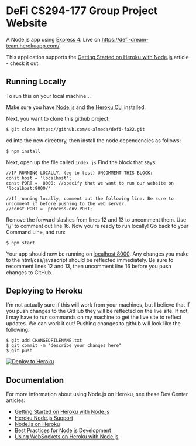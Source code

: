 # DeFi CS294-177 Group Project Website

A Node.js app using [Express 4](http://expressjs.com/).
Live on https://defi-dream-team.herokuapp.com/ 

This application supports the [Getting Started on Heroku with Node.js](https://devcenter.heroku.com/articles/getting-started-with-nodejs) article - check it out.

## Running Locally
To run this on your local machine... 

Make sure you have [Node.js](http://nodejs.org/) and the [Heroku CLI](https://cli.heroku.com/) installed. 

Next, you want to clone this github project:
```sh
$ git clone https://github.com/s-almeda/defi-fa22.git
```

cd into the new directory, then install the node dependencies as follows:
```
$ npm install
```
Next, open up the file called ``index.js``
Find the block that says:
```
//IF RUNNING LOCALLY, (eg to test) UNCOMMENT THIS BLOCK:
const host = 'localhost';
const PORT =  8000; //specify that we want to run our website on 'localhost:8000/'

//If running locally, comment out the following line. Be sure to uncomment it before pushing to the web server.
//const PORT =  process.env.PORT;

```
Remove the forward slashes from lines 12 and 13 to uncomment them. Use '//' to comment out line 16. Now you're ready to run locally!
Go back to your Command Line, and run:
```
$ npm start
```
Your app should now be running on [localhost:8000](http://localhost:8000/).
Any changes you make to the html/css/javascript should be reflected immediately. 
Be sure to recomment lines 12 and 13, then uncomment line 16 before you push changes to GitHub. 

## Deploying to Heroku
I'm not actually sure if this will work from your machines, but I believe that if you push changes to the GitHub they will be reflected on the live site. If not, I may have to run commands on my machine to get the live site to reflect updates. We can work it out! 
Pushing changes to github will look like the following: 
```
$ git add CHANGEDFILENAME.txt 
$ git commit -m "describe your changes here"
$ git push
```

[![Deploy to Heroku](https://www.herokucdn.com/deploy/button.svg)](https://heroku.com/deploy)


## Documentation

For more information about using Node.js on Heroku, see these Dev Center articles:

- [Getting Started on Heroku with Node.js](https://devcenter.heroku.com/articles/getting-started-with-nodejs)
- [Heroku Node.js Support](https://devcenter.heroku.com/articles/nodejs-support)
- [Node.js on Heroku](https://devcenter.heroku.com/categories/nodejs)
- [Best Practices for Node.js Development](https://devcenter.heroku.com/articles/node-best-practices)
- [Using WebSockets on Heroku with Node.js](https://devcenter.heroku.com/articles/node-websockets)
